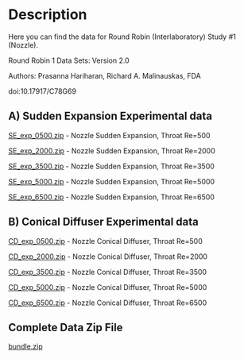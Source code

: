 # Description
Here you can find the data for Round Robin (Interlaboratory) Study #1 (Nozzle).  

Round Robin 1 Data Sets: Version 2.0

Authors: Prasanna Hariharan, Richard A. Malinauskas, FDA
 
doi:10.17917/C78G69

## A) Sudden Expansion Experimental data 

[SE_exp_0500.zip](https://github.com/OSEL-DAM/CFD-and-Blood-Damage-Benchmarks/blob/ca1b9d584404192814d31b36e52e32fd271e8ea5/Nozzle/Data/SE_exp_0500.zip) - Nozzle Sudden Expansion, Throat Re=500 

[SE_exp_2000.zip](https://github.com/OSEL-DAM/CFD-and-Blood-Damage-Benchmarks/blob/ca1b9d584404192814d31b36e52e32fd271e8ea5/Nozzle/Data/SE_exp_2000.zip) - Nozzle Sudden Expansion, Throat Re=2000

[SE_exp_3500.zip](https://github.com/OSEL-DAM/CFD-and-Blood-Damage-Benchmarks/blob/ca1b9d584404192814d31b36e52e32fd271e8ea5/Nozzle/Data/SE_exp_3500.zip) - Nozzle Sudden Expansion, Throat Re=3500

[SE_exp_5000.zip](https://github.com/OSEL-DAM/CFD-and-Blood-Damage-Benchmarks/blob/ca1b9d584404192814d31b36e52e32fd271e8ea5/Nozzle/Data/SE_exp_5000.zip) - Nozzle Sudden Expansion, Throat Re=5000

[SE_exp_6500.zip](https://github.com/OSEL-DAM/CFD-and-Blood-Damage-Benchmarks/blob/ca1b9d584404192814d31b36e52e32fd271e8ea5/Nozzle/Data/SE_exp_6500.zip) - Nozzle Sudden Expansion, Throat Re=6500

## B) Conical Diffuser Experimental data 

[CD_exp_0500.zip](https://github.com/OSEL-DAM/CFD-and-Blood-Damage-Benchmarks/blob/ca1b9d584404192814d31b36e52e32fd271e8ea5/Nozzle/Data/CD_Re_500.zip) - Nozzle Conical Diffuser, Throat Re=500

[CD_exp_2000.zip](https://github.com/OSEL-DAM/CFD-and-Blood-Damage-Benchmarks/blob/dba77f725f20dc42a4946f6dbd71f3504c87ff08/Nozzle/Data/CD_Re_2000.zip) - Nozzle Conical Diffuser, Throat Re=2000

[CD_exp_3500.zip](https://github.com/OSEL-DAM/CFD-and-Blood-Damage-Benchmarks/blob/ca1b9d584404192814d31b36e52e32fd271e8ea5/Nozzle/Data/CD_Re_3500.zip) - Nozzle Conical Diffuser, Throat Re=3500

[CD_exp_5000.zip](https://github.com/OSEL-DAM/CFD-and-Blood-Damage-Benchmarks/blob/ca1b9d584404192814d31b36e52e32fd271e8ea5/Nozzle/Data/CD_Re_5000.zip) - Nozzle Conical Diffuser, Throat Re=5000

[CD_exp_6500.zip](https://github.com/OSEL-DAM/CFD-and-Blood-Damage-Benchmarks/blob/ca1b9d584404192814d31b36e52e32fd271e8ea5/Nozzle/Data/CD_Re_6500.zip) - Nozzle Conical Diffuser, Throat Re=6500

## Complete Data Zip File
[bundle.zip]()
